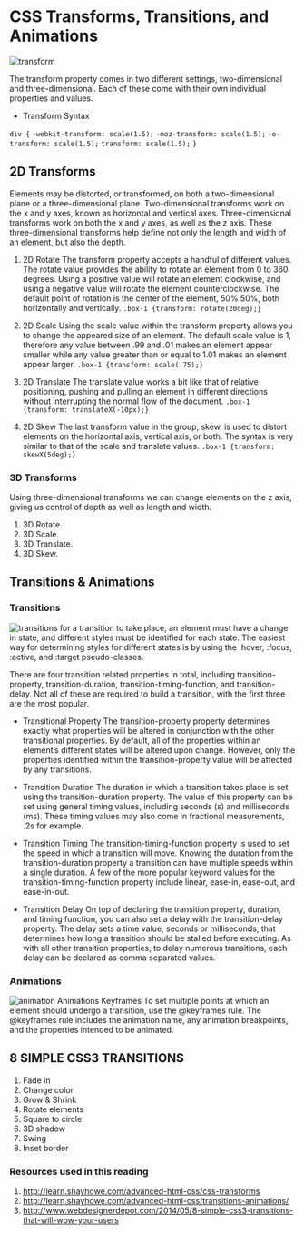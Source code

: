 # CSS Transforms, Transitions, and Animations

![transform](https://miro.medium.com/max/1800/1*_6MfwckxNfQTca9SiG8MdQ.png)

The transform property comes in two different settings, two-dimensional and three-dimensional. Each of these come with their own individual properties and values.

* Transform Syntax

`div {`
  `-webkit-transform: scale(1.5);`
     `-moz-transform: scale(1.5);`
       `-o-transform: scale(1.5);`
         `transform: scale(1.5);`
`}`

## 2D Transforms

Elements may be distorted, or transformed, on both a two-dimensional plane or a three-dimensional plane. Two-dimensional transforms work on the x and y axes, known as horizontal and vertical axes. Three-dimensional transforms work on both the x and y axes, as well as the z axis. These three-dimensional transforms help define not only the length and width of an element, but also the depth.

1. 2D Rotate
The transform property accepts a handful of different values. The rotate value provides the ability to rotate an element from 0 to 360 degrees. Using a positive value will rotate an element clockwise, and using a negative value will rotate the element counterclockwise. The default point of rotation is the center of the element, 50% 50%, both horizontally and vertically.
`.box-1 {transform: rotate(20deg);}`

2. 2D Scale
Using the scale value within the transform property allows you to change the appeared size of an element. The default scale value is 1, therefore any value between .99 and .01 makes an element appear smaller while any value greater than or equal to 1.01 makes an element appear larger.
`.box-1 {transform: scale(.75);}`

3. 2D Translate
The translate value works a bit like that of relative positioning, pushing and pulling an element in different directions without interrupting the normal flow of the document.
`.box-1 {transform: translateX(-10px);}`

4. 2D Skew
The last transform value in the group, skew, is used to distort elements on the horizontal axis, vertical axis, or both. The syntax is very similar to that of the scale and translate values.
`.box-1 {transform: skewX(5deg);}`

### 3D Transforms

Using three-dimensional transforms we can change elements on the z axis, giving us control of depth as well as length and width.

1. 3D Rotate.
2. 3D Scale.
3. 3D Translate.
4. 3D Skew.

## Transitions & Animations

### Transitions

![transitions](https://coursework.vschool.io/content/images/2016/08/hover-no-transition.gif)
for a transition to take place, an element must have a change in state, and different styles must be identified for each state. The easiest way for determining styles for different states is by using the :hover, :focus, :active, and :target pseudo-classes.

There are four transition related properties in total, including transition-property, transition-duration, transition-timing-function, and transition-delay. Not all of these are required to build a transition, with the first three are the most popular.

* Transitional Property
The transition-property property determines exactly what properties will be altered in conjunction with the other transitional properties. By default, all of the properties within an element’s different states will be altered upon change. However, only the properties identified within the transition-property value will be affected by any transitions.

* Transition Duration
The duration in which a transition takes place is set using the transition-duration property. The value of this property can be set using general timing values, including seconds (s) and milliseconds (ms). These timing values may also come in fractional measurements, .2s for example.

* Transition Timing
The transition-timing-function property is used to set the speed in which a transition will move. Knowing the duration from the transition-duration property a transition can have multiple speeds within a single duration. A few of the more popular keyword values for the transition-timing-function property include linear, ease-in, ease-out, and ease-in-out.

* Transition Delay
On top of declaring the transition property, duration, and timing function, you can also set a delay with the transition-delay property. The delay sets a time value, seconds or milliseconds, that determines how long a transition should be stalled before executing. As with all other transition properties, to delay numerous transitions, each delay can be declared as comma separated values.

### Animations

![animation](https://i.pinimg.com/originals/34/9f/b6/349fb611022ec7f6176d26321fce0011.gif)
Animations Keyframes
To set multiple points at which an element should undergo a transition, use the @keyframes rule. The @keyframes rule includes the animation name, any animation breakpoints, and the properties intended to be animated.

## 8 SIMPLE CSS3 TRANSITIONS

1. Fade in
2. Change color
3. Grow & Shrink
4. Rotate elements
5. Square to circle
6. 3D shadow
7. Swing
8. Inset border

### Resources used in this reading

1. <http://learn.shayhowe.com/advanced-html-css/css-transforms>
2. <http://learn.shayhowe.com/advanced-html-css/transitions-animations/>
3. <http://www.webdesignerdepot.com/2014/05/8-simple-css3-transitions-that-will-wow-your-users>
